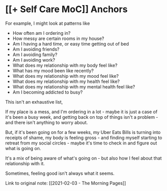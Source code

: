 # [[+ Self Care MoC]] Anchors

For example, I might look at patterns like

- How often am I ordering in?
- How messy are certain rooms in my house?
- Am I having a hard time, or easy time getting out of bed
- Am I avoiding friends?
- Am I avoiding family?
- Am I avoiding work?
- What does my relationship with my body feel like?
- What has my mood been like recently?
- What does my relationship with my mood feel like?
- What does my relationship with my health feel like?
- What does my relationship with my mental health feel like?
- Am I becoming addicted to busy?

This isn't an exhaustive list, 

If my place is a mess, and I'm ordering in a lot - maybe it is just a case of it's been a busy week, and getting back on top of things isn't a problem - and there isn't anything to worry about.

But, if it's been going on for a few weeks, my Uber Eats Bills is turning into receipts of shame, my body is feeling gross - and finding myself starting to retreat from my social circles - maybe it's time to check in and figure out what is going on.

It's a mix of being aware of what's going on - but also how I feel about that relationship with it. 

Sometimes, feeling good isn't always what it seems.


Link to original note: [[2021-02-03 - The Morning Pages]]